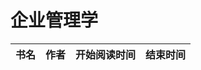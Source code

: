 # 企业管理学


 书名  | 作者  | 开始阅读时间  | 结束时间  
------------  | -------------  |------------- |------------- | 